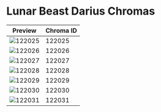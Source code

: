 # Lunar Beast Darius Chromas

| Preview | Chroma ID |
|---------|-----------|
| ![122025](https://raw.communitydragon.org/latest/plugins/rcp-be-lol-game-data/global/default/v1/champion-chroma-images/122/122025.png) | 122025 |
| ![122026](https://raw.communitydragon.org/latest/plugins/rcp-be-lol-game-data/global/default/v1/champion-chroma-images/122/122026.png) | 122026 |
| ![122027](https://raw.communitydragon.org/latest/plugins/rcp-be-lol-game-data/global/default/v1/champion-chroma-images/122/122027.png) | 122027 |
| ![122028](https://raw.communitydragon.org/latest/plugins/rcp-be-lol-game-data/global/default/v1/champion-chroma-images/122/122028.png) | 122028 |
| ![122029](https://raw.communitydragon.org/latest/plugins/rcp-be-lol-game-data/global/default/v1/champion-chroma-images/122/122029.png) | 122029 |
| ![122030](https://raw.communitydragon.org/latest/plugins/rcp-be-lol-game-data/global/default/v1/champion-chroma-images/122/122030.png) | 122030 |
| ![122031](https://raw.communitydragon.org/latest/plugins/rcp-be-lol-game-data/global/default/v1/champion-chroma-images/122/122031.png) | 122031 |